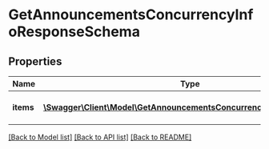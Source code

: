 # GetAnnouncementsConcurrencyInfoResponseSchema

## Properties
Name | Type | Description | Notes
------------ | ------------- | ------------- | -------------
**items** | [**\Swagger\Client\Model\GetAnnouncementsConcurrencyInfoItemSchema[]**](GetAnnouncementsConcurrencyInfoItemSchema.md) | Конкуренция по объявлениям | 

[[Back to Model list]](../README.md#documentation-for-models) [[Back to API list]](../README.md#documentation-for-api-endpoints) [[Back to README]](../README.md)


